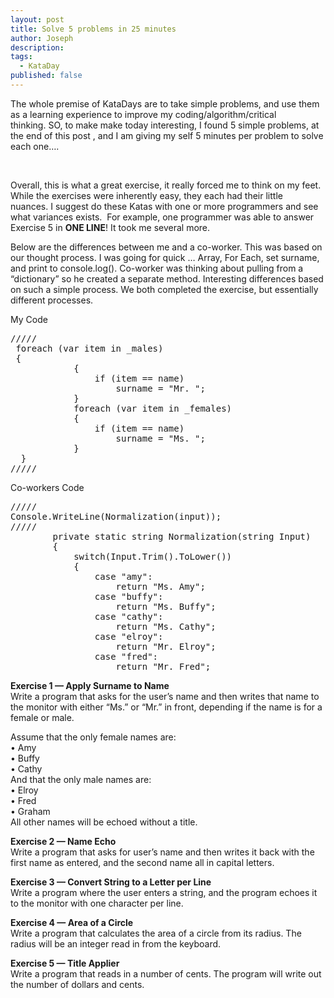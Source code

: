 ```yaml
---
layout: post
title: Solve 5 problems in 25 minutes
author: Joseph
description:
tags:
  - KataDay
published: false
---
```

The whole premise of KataDays are to take simple problems, and use them as a learning experience to improve my coding/algorithm/critical thinking. SO, to make make today interesting, I found 5 simple problems, at the end of this post , and I am giving my self 5 minutes per problem to solve each one&#8230;.

&nbsp;

Overall, this is what a great exercise, it really forced me to think on my feet. While the exercises were inherently easy, they each had their little nuances. I suggest do these Katas with one or more programmers and see what variances exists.  For example, one programmer was able to answer Exercise 5 in **ONE LINE**! It took me several more.

Below are the differences between me and a co-worker. This was based on our thought process. <!--more-->I was going for quick … Array, For Each, set surname, and print to console.log(). Co-worker was thinking about pulling from a “dictionary” so he created a separate method. Interesting differences based on such a simple process. We both completed the exercise, but essentially different processes.

My Code

<pre class="lang:c# decode:true">/////
 foreach (var item in _males)
 {
            {
                if (item == name)
                    surname = "Mr. ";
            }
            foreach (var item in _females)
            {
                if (item == name)
                    surname = "Ms. ";
            }
  }
/////</pre>

Co-workers Code

<pre class="lang:c# decode:true">/////
Console.WriteLine(Normalization(input));
/////
        private static string Normalization(string Input)
        {
            switch(Input.Trim().ToLower())
            {
                case "amy":
                    return "Ms. Amy";
                case "buffy":
                    return "Ms. Buffy";
                case "cathy":
                    return "Ms. Cathy";
                case "elroy":
                    return "Mr. Elroy";
                case "fred":
                    return "Mr. Fred";</pre>

**Exercise 1 &#8212; Apply Surname to Name**  
Write a program that asks for the user&#8217;s name and then writes that name to the monitor with either &#8220;Ms.&#8221; or &#8220;Mr.&#8221; in front, depending if the name is for a female or male.

Assume that the only female names are:  
• Amy  
• Buffy  
• Cathy  
And that the only male names are:  
• Elroy  
• Fred  
• Graham  
All other names will be echoed without a title.

**Exercise 2 &#8212; Name Echo**  
Write a program that asks for user&#8217;s name and then writes it back with the first name as entered, and the second name all in capital letters.

**Exercise 3 &#8212; Convert String to a Letter per Line**  
Write a program where the user enters a string, and the program echoes it to the monitor with one character per line.

**Exercise 4 &#8212; Area of a Circle**  
Write a program that calculates the area of a circle from its radius. The radius will be an integer read in from the keyboard.

**Exercise 5 &#8212; Title Applier**  
Write a program that reads in a number of cents. The program will write out the number of dollars and cents.

##
